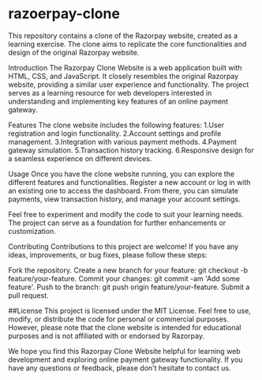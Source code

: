 # razoerpay-clone

This repository contains a clone of the Razorpay website, created as a learning exercise. The clone aims to replicate the core functionalities and design of the original Razorpay website.

Introduction
The Razorpay Clone Website is a web application built with HTML, CSS, and JavaScript. It closely resembles the original Razorpay website, providing a similar user experience and functionality. The project serves as a learning resource for web developers interested in understanding and implementing key features of an online payment gateway.

Features
The clone website includes the following features:
1.User registration and login functionality.
2.Account settings and profile management.
3.Integration with various payment methods.
4.Payment gateway simulation.
5.Transaction history tracking.
6.Responsive design for a seamless experience on different devices.

Usage
Once you have the clone website running, you can explore the different features and functionalities. Register a new account or log in with an existing one to access the dashboard. From there, you can simulate payments, view transaction history, and manage your account settings.

Feel free to experiment and modify the code to suit your learning needs. The project can serve as a foundation for further enhancements or customization.

Contributing
Contributions to this project are welcome! If you have any ideas, improvements, or bug fixes, please follow these steps:

Fork the repository.
Create a new branch for your feature: git checkout -b feature/your-feature.
Commit your changes: git commit -am 'Add some feature'.
Push to the branch: git push origin feature/your-feature.
Submit a pull request.

##License
This project is licensed under the MIT License. Feel free to use, modify, or distribute the code for personal or commercial purposes. However, please note that the clone website is intended for educational purposes and is not affiliated with or endorsed by Razorpay.

We hope you find this Razorpay Clone Website helpful for learning web development and exploring online payment gateway functionality. If you have any questions or feedback, please don't hesitate to contact us.
